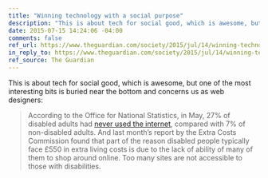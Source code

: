 ```yaml
---
title: "Winning technology with a social purpose"
description: "This is about tech for social good, which is awesome, but one of the most interesting bits is buried near the bottom and concerns us as web designers."
date: 2015-07-15 14:24:06 -04:00
comments: false
ref_url: https://www.theguardian.com/society/2015/jul/14/winning-technology-social-purpose-bionic-arm
in_reply_to: https://www.theguardian.com/society/2015/jul/14/winning-technology-social-purpose-bionic-arm
ref_source: The Guardian
---
```


This is about tech for social good, which is awesome, but one of the most interesting bits is buried near the bottom and concerns us as web designers:

>  According to the Office for National Statistics, in May, 27% of disabled adults had [never used the internet](https://www.ons.gov.uk/ons/publications/re-reference-tables.html?edition=tcm%3A77-395602), compared with 7% of non-disabled adults. And last month’s report by the Extra Costs Commission found that part of the reason disabled people typically face £550 in extra living costs is due to the lack of ability of many of them to shop around online. Too many sites are not accessible to those with disabilities.
